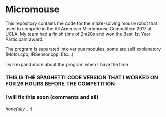 # Micromouse

This repository contains the code for the maze-solving mouse robot that I used to compete in the All American Micromouse Competition 2017 at UCLA. My team had a finish time of 2m20s and won the Best 1st Year Participant award.

The program is separated into various modules, some are self explanatory (Motor.cpp, IRSensor.cpp, Etc...)

I will expand more about the program when I have the time

### THIS IS THE SPAGHETTI CODE VERSION THAT I WORKED ON FOR 26 HOURS BEFORE THE COMPETITION
### I will fix this soon (comments and all)
###### hopefully... :)
